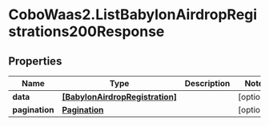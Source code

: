 # CoboWaas2.ListBabylonAirdropRegistrations200Response

## Properties

Name | Type | Description | Notes
------------ | ------------- | ------------- | -------------
**data** | [**[BabylonAirdropRegistration]**](BabylonAirdropRegistration.md) |  | [optional] 
**pagination** | [**Pagination**](Pagination.md) |  | [optional] 


